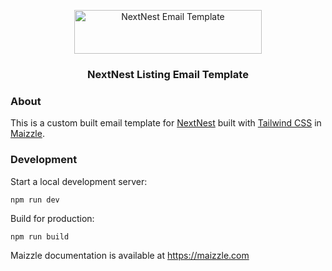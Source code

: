 <div align="center">
  <p>
    <a href="https://nextnest.vercel.app" target="_blank">
      <picture>
        <source media="(prefers-color-scheme: dark)" srcset="https://github.com/yigitaksoy/Nextnest-email/blob/master/src/assets/images/nextnest-white.png">
        <img alt="NextNest Email Template" src="https://github.com/yigitaksoy/Nextnest-email/blob/master/src/assets/images/nextnest-white-shadow.png" width="300" height="70" style="max-width: 100%;">
      </picture>
    </a>
  </p>
  <h3>NextNest Listing Email Template</h3>
</div>

### About

This is a custom built email template for <a href="https://nextnest.vercel.app" target="_blank">NextNest</a> built with [Tailwind CSS](https://tailwindcss.com) in [Maizzle](https://maizzle.com).

### Development

Start a local development server:

```
npm run dev
```

Build for production:

```
npm run build
```

Maizzle documentation is available at https://maizzle.com

